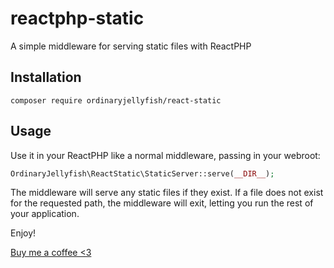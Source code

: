 # reactphp-static

A simple middleware for serving static files with ReactPHP

## Installation

```
composer require ordinaryjellyfish/react-static
```

## Usage

Use it in your ReactPHP like a normal middleware, passing in your webroot:

```php
OrdinaryJellyfish\ReactStatic\StaticServer::serve(__DIR__);
```

The middleware will serve any static files if they exist. If a file does not exist for the requested path, the middleware will exit, letting you run the rest of your application.

Enjoy!

[Buy me a coffee <3](https://paypal.me/tristiank3604)
